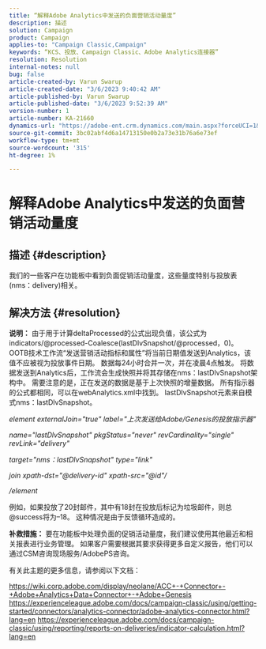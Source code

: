 ```yaml
---
title: “解释Adobe Analytics中发送的负面营销活动量度”
description: 描述
solution: Campaign
product: Campaign
applies-to: "Campaign Classic,Campaign"
keywords: “KCS、投放、Campaign Classic、Adobe Analytics连接器”
resolution: Resolution
internal-notes: null
bug: false
article-created-by: Varun Swarup
article-created-date: "3/6/2023 9:40:42 AM"
article-published-by: Varun Swarup
article-published-date: "3/6/2023 9:52:39 AM"
version-number: 1
article-number: KA-21660
dynamics-url: "https://adobe-ent.crm.dynamics.com/main.aspx?forceUCI=1&pagetype=entityrecord&etn=knowledgearticle&id=be39a9f2-02bc-ed11-83ff-6045bd006149"
source-git-commit: 3bc02abf4d6a14713150e0b2a73e31b76a6e73ef
workflow-type: tm+mt
source-wordcount: '315'
ht-degree: 1%

---
```


# 解释Adobe Analytics中发送的负面营销活动量度

## 描述 {#description}

我们的一些客户在功能板中看到负面促销活动量度，这些量度特别与投放表(nms：delivery)相关。

## 解决方法 {#resolution}


<b>说明：</b>
由于用于计算deltaProcessed的公式出现负值，该公式为indicators/@processed-Coalesce(lastDlvSnapshot/@processed，0)。 OOTB技术工作流“发送营销活动指标和属性”将当前日期值发送到Analytics，该值不应被视为投放事件日期。 数据每24小时合并一次，并在凌晨4点触发。 将数据发送到Analytics后，工作流会生成快照并将其存储在nms：lastDlvSnapshot架构中。 需要注意的是，正在发送的数据是基于上次快照的增量数据。 所有指示器的公式都相同，可以在webAnalytics.xml中找到。 lastDlvSnapshot元素来自模式nms：lastDlvSnapshot。



*element externalJoin=&quot;true&quot; label=&quot;上次发送给Adobe/Genesis的投放指示器&quot;*

*name=&quot;lastDlvSnapshot&quot; pkgStatus=&quot;never&quot; revCardinality=&quot;single&quot; revLink=&quot;delivery&quot;*

*target=&quot;nms：lastDlvSnapshot&quot; type=&quot;link&quot;*

*join xpath-dst=&quot;@delivery-id&quot; xpath-src=&quot;@id&quot;/*

*/element*



例如，如果投放了20封邮件，其中有18封在投放后标记为垃圾邮件，则总@success将为–18。 这种情况是由于反馈循环造成的。

<b>补救措施：</b>
要在功能板中处理负面的促销活动量度，我们建议使用其他最近和相关报表进行业务管理。 如果客户需要根据其要求获得更多自定义报告，他们可以通过CSM咨询现场服务/AdobePS咨询。

有关此主题的更多信息，请参阅以下文档：

https://wiki.corp.adobe.com/display/neolane/ACC+-+Connector+-+Adobe+Analytics+Data+Connector+-+Adobe+Genesis https://experienceleague.adobe.com/docs/campaign-classic/using/getting-started/connectors/analytics-connector/adobe-analytics-connector.html?lang=en https://experienceleague.adobe.com/docs/campaign-classic/using/reporting/reports-on-deliveries/indicator-calculation.html?lang=en

